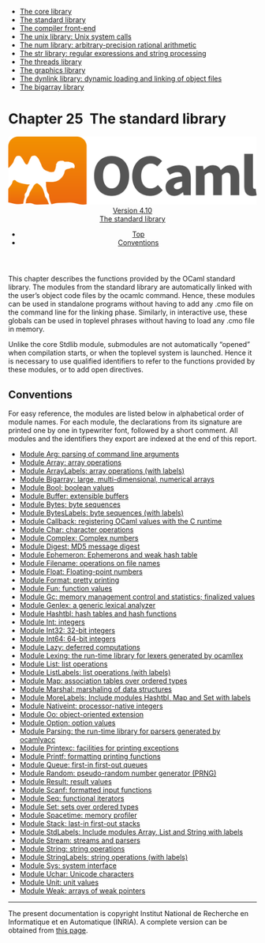 <!-- ((! set title Manual !)) ((! set documentation !)) ((! set manual !)) ((! set nobreadcrumb !)) -->
<div class="manual content"><ul class="part_menu"><li><a href="core.html">The core library</a></li><li class="active"><a href="stdlib.html">The standard library</a></li><li><a href="parsing.html">The compiler front-end</a></li><li><a href="libunix.html">The unix library: Unix system calls</a></li><li><a href="libnum.html">The num library: arbitrary-precision rational arithmetic</a></li><li><a href="libstr.html">The str library: regular expressions and string processing</a></li><li><a href="libthreads.html">The threads library</a></li><li><a href="libgraph.html">The graphics library</a></li><li><a href="libdynlink.html">The dynlink library: dynamic loading and linking of object files</a></li><li><a href="libbigarray.html">The bigarray library</a></li></ul>




<h1 class="chapter" id="sec566"><span>Chapter 25</span>&nbsp;&nbsp;The standard library</h1>
<header><nav class="toc brand"><a class="brand" href="https://ocaml.org/"><img src="colour-logo-gray.svg" class="svg" alt="OCaml"></a></nav><nav class="toc"><div class="toc_version"><a href="/docs" id="version-select">Version 4.10</a></div><div class="toc_title"><a href="#">The standard library</a></div><ul><li class="top"><a href="#">Top</a></li>
<li><a href="stdlib.html#s%3Astdlib-conv">Conventions</a>
</li></ul></nav></header>
<p> <a id="c:stdlib"></a></p><p>This chapter describes the functions provided by the OCaml
standard library. The modules from the standard library are
automatically linked with the user’s object code files by the <span class="c003">ocamlc</span>
command. Hence, these modules can be used in standalone programs without
having to add any <span class="c003">.cmo</span> file on the command line for the linking
phase. Similarly, in interactive use, these globals can be used in
toplevel phrases without having to load any <span class="c003">.cmo</span> file in memory.</p><p>Unlike the core <span class="c003">Stdlib</span> module, submodules are not automatically
“opened” when compilation starts, or when the toplevel system is launched.
Hence it is necessary to use qualified identifiers to refer to the functions
provided by these modules, or to add <span class="c003">open</span> directives.</p><p><a id="stdlib:top"></a></p><h2 class="section" id="s:stdlib-conv"><a class="section-anchor" href="#s:stdlib-conv" aria-hidden="true"></a>Conventions</h2>
<p>For easy reference, the modules are listed below in alphabetical order
of module names.
For each module, the declarations from its signature are printed
one by one in typewriter font, followed by a short comment.
All modules and the identifiers they export are indexed at the end of
this report.</p><ul class="ftoc2"><li class="li-links">
<a href="../../api/4.10/Arg.html">Module <span class="c003">Arg</span>: parsing of command line arguments</a>
</li><li class="li-links"><a href="../../api/4.10/Array.html">Module <span class="c003">Array</span>: array operations</a>
</li><li class="li-links"><a href="../../api/4.10/ArrayLabels.html">Module <span class="c003">ArrayLabels</span>: array operations (with labels)</a>
</li><li class="li-links"><a href="../../api/4.10/Bigarray.html">Module <span class="c003">Bigarray</span>: large, multi-dimensional, numerical arrays</a>
</li><li class="li-links"><a href="../../api/4.10/Bool.html">Module <span class="c003">Bool</span>: boolean values</a>
</li><li class="li-links"><a href="../../api/4.10/Buffer.html">Module <span class="c003">Buffer</span>: extensible buffers</a>
</li><li class="li-links"><a href="../../api/4.10/Bytes.html">Module <span class="c003">Bytes</span>: byte sequences</a>
</li><li class="li-links"><a href="../../api/4.10/BytesLabels.html">Module <span class="c003">BytesLabels</span>: byte sequences (with labels)</a>
</li><li class="li-links"><a href="../../api/4.10/Callback.html">Module <span class="c003">Callback</span>: registering OCaml values with the C runtime</a>
</li><li class="li-links"><a href="../../api/4.10/Char.html">Module <span class="c003">Char</span>: character operations</a>
</li><li class="li-links"><a href="../../api/4.10/Complex.html">Module <span class="c003">Complex</span>: Complex numbers</a>
</li><li class="li-links"><a href="../../api/4.10/Digest.html">Module <span class="c003">Digest</span>: MD5 message digest</a>
</li><li class="li-links"><a href="../../api/4.10/Ephemeron.html">Module <span class="c003">Ephemeron</span>: Ephemerons and weak hash table</a>
</li><li class="li-links"><a href="../../api/4.10/Filename.html">Module <span class="c003">Filename</span>: operations on file names</a>
</li><li class="li-links"><a href="../../api/4.10/Float.html">Module <span class="c003">Float</span>: Floating-point numbers</a>
</li><li class="li-links"><a href="../../api/4.10/Format.html">Module <span class="c003">Format</span>: pretty printing</a>
</li><li class="li-links"><a href="../../api/4.10/Fun.html">Module <span class="c003">Fun</span>: function values</a>
</li><li class="li-links"><a href="../../api/4.10/Gc.html">Module <span class="c003">Gc</span>: memory management control and statistics; finalized values</a>
</li><li class="li-links"><a href="../../api/4.10/Genlex.html">Module <span class="c003">Genlex</span>: a generic lexical analyzer</a>
</li><li class="li-links"><a href="../../api/4.10/Hashtbl.html">Module <span class="c003">Hashtbl</span>: hash tables and hash functions</a>
</li><li class="li-links"><a href="../../api/4.10/Int.html">Module <span class="c003">Int</span>: integers</a>
</li><li class="li-links"><a href="../../api/4.10/Int32.html">Module <span class="c003">Int32</span>: 32-bit integers</a>
</li><li class="li-links"><a href="../../api/4.10/Int64.html">Module <span class="c003">Int64</span>: 64-bit integers</a>
</li><li class="li-links"><a href="../../api/4.10/Lazy.html">Module <span class="c003">Lazy</span>: deferred computations</a>
</li><li class="li-links"><a href="../../api/4.10/Lexing.html">Module <span class="c003">Lexing</span>: the run-time library for lexers generated by <span class="c003">ocamllex</span></a>
</li><li class="li-links"><a href="../../api/4.10/List.html">Module <span class="c003">List</span>: list operations</a>
</li><li class="li-links"><a href="../../api/4.10/ListLabels.html">Module <span class="c003">ListLabels</span>: list operations (with labels)</a>
</li><li class="li-links"><a href="../../api/4.10/Map.html">Module <span class="c003">Map</span>: association tables over ordered types</a>
</li><li class="li-links"><a href="../../api/4.10/Marshal.html">Module <span class="c003">Marshal</span>: marshaling of data structures</a>
</li><li class="li-links"><a href="../../api/4.10/MoreLabels.html">Module <span class="c003">MoreLabels</span>: Include modules <span class="c003">Hashtbl</span>, <span class="c003">Map</span> and <span class="c003">Set</span> with labels</a>
</li><li class="li-links"><a href="../../api/4.10/Nativeint.html">Module <span class="c003">Nativeint</span>: processor-native integers</a>
</li><li class="li-links"><a href="../../api/4.10/Oo.html">Module <span class="c003">Oo</span>: object-oriented extension</a>
</li><li class="li-links"><a href="../../api/4.10/Option.html">Module <span class="c003">Option</span>: option values</a>
</li><li class="li-links"><a href="../../api/4.10/Parsing.html">Module <span class="c003">Parsing</span>: the run-time library for parsers generated by <span class="c003">ocamlyacc</span></a>
</li><li class="li-links"><a href="../../api/4.10/Printexc.html">Module <span class="c003">Printexc</span>: facilities for printing exceptions</a>
</li><li class="li-links"><a href="../../api/4.10/Printf.html">Module <span class="c003">Printf</span>: formatting printing functions</a>
</li><li class="li-links"><a href="../../api/4.10/Queue.html">Module <span class="c003">Queue</span>: first-in first-out queues</a>
</li><li class="li-links"><a href="../../api/4.10/Random.html">Module <span class="c003">Random</span>: pseudo-random number generator (PRNG)</a>
</li><li class="li-links"><a href="../../api/4.10/Result.html">Module <span class="c003">Result</span>: result values</a>
</li><li class="li-links"><a href="../../api/4.10/Scanf.html">Module <span class="c003">Scanf</span>: formatted input functions</a>
</li><li class="li-links"><a href="../../api/4.10/Seq.html">Module <span class="c003">Seq</span>: functional iterators</a>
</li><li class="li-links"><a href="../../api/4.10/Set.html">Module <span class="c003">Set</span>: sets over ordered types</a>
</li><li class="li-links"><a href="../../api/4.10/Spacetime.html">Module <span class="c003">Spacetime</span>: memory profiler</a>
</li><li class="li-links"><a href="../../api/4.10/Stack.html">Module <span class="c003">Stack</span>: last-in first-out stacks</a>
</li><li class="li-links"><a href="../../api/4.10/StdLabels.html">Module <span class="c003">StdLabels</span>: Include modules <span class="c003">Array</span>, <span class="c003">List</span> and <span class="c003">String</span> with labels</a>
</li><li class="li-links"><a href="../../api/4.10/Stream.html">Module <span class="c003">Stream</span>: streams and parsers</a>
</li><li class="li-links"><a href="../../api/4.10/String.html">Module <span class="c003">String</span>: string operations</a>
</li><li class="li-links"><a href="../../api/4.10/StringLabels.html">Module <span class="c003">StringLabels</span>: string operations (with labels)</a>
</li><li class="li-links"><a href="../../api/4.10/Sys.html">Module <span class="c003">Sys</span>: system interface</a>
</li><li class="li-links"><a href="../../api/4.10/Uchar.html">Module <span class="c003">Uchar</span>: Unicode characters</a>
</li><li class="li-links"><a href="../../api/4.10/Unit.html">Module <span class="c003">Unit</span>: unit values</a>
</li><li class="li-links"><a href="../../api/4.10/Weak.html">Module <span class="c003">Weak</span>: arrays of weak pointers</a>
</li></ul>
<hr>





<div class="copyright">The present documentation is copyright Institut National de Recherche en Informatique et en Automatique (INRIA). A complete version can be obtained from <a href="http://caml.inria.fr/pub/docs/manual-ocaml/">this page</a>.</div></div>